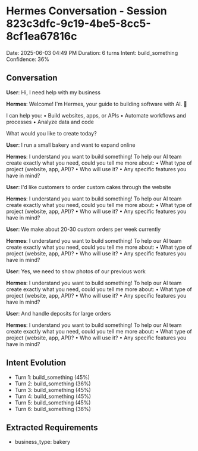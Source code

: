 # Hermes Conversation - Session 823c3dfc-9c19-4be5-8cc5-8cf1ea67816c
Date: 2025-06-03 04:49 PM
Duration: 6 turns
Intent: build_something
Confidence: 36%

## Conversation

**User**: Hi, I need help with my business

**Hermes**: Welcome! I'm Hermes, your guide to building software with AI. 🪽

I can help you:
• Build websites, apps, or APIs
• Automate workflows and processes
• Analyze data and code

What would you like to create today?

**User**: I run a small bakery and want to expand online

**Hermes**: I understand you want to build something! To help our AI team create exactly what you need, could you tell me more about:
• What type of project (website, app, API)?
• Who will use it?
• Any specific features you have in mind?

**User**: I'd like customers to order custom cakes through the website

**Hermes**: I understand you want to build something! To help our AI team create exactly what you need, could you tell me more about:
• What type of project (website, app, API)?
• Who will use it?
• Any specific features you have in mind?

**User**: We make about 20-30 custom orders per week currently

**Hermes**: I understand you want to build something! To help our AI team create exactly what you need, could you tell me more about:
• What type of project (website, app, API)?
• Who will use it?
• Any specific features you have in mind?

**User**: Yes, we need to show photos of our previous work

**Hermes**: I understand you want to build something! To help our AI team create exactly what you need, could you tell me more about:
• What type of project (website, app, API)?
• Who will use it?
• Any specific features you have in mind?

**User**: And handle deposits for large orders

**Hermes**: I understand you want to build something! To help our AI team create exactly what you need, could you tell me more about:
• What type of project (website, app, API)?
• Who will use it?
• Any specific features you have in mind?

## Intent Evolution
- Turn 1: build_something (45%)
- Turn 2: build_something (36%)
- Turn 3: build_something (45%)
- Turn 4: build_something (45%)
- Turn 5: build_something (45%)
- Turn 6: build_something (36%)

## Extracted Requirements
- business_type: bakery